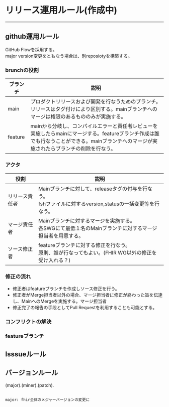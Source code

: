 # リリース運用ルール(作成中)
---

## github運用ルール
GitHub Flowを採用する。<br/>
major version変更をともなう場合は、別reposiotyを構築する。

### brunchの役割
|ブランチ|説明|
| --- | ---|
| main | プロダクトリリースおよび開発を行なうためのブランチ。リリースはタグ付けにより区別する。mainブランチへのマージは権限のあるもののみが実施する。|
| feature | mainから分岐し、コンパイルエラーと責任者レビューを実施したらmainにマージする。featureブランチ作成は誰でも行なうことができる。mainブランチへのマージが実施されたらブランチの削除を行なう。|

### アクタ
|役割|説明|
|---|---|
|リリース責任者|Mainブランチに対して、releaseタグの付与を行なう。<br/>fshファイルに対するversion,statusの一括変更等を行なう。|
|マージ責任者|Mainブランチに対するマージを実施する。<br/>各SWGにて最低１名のMainブランチに対するマージ担当者を用意する。|
|ソース修正者|featureブランチに対する修正を行なう。<br/>原則、誰が行なってもよい。(FHIR WG以外の修正を受け入れる？)|

### 修正の流れ
* 修正者はfeatureブランチを作成しソース修正を行う。
* 修正者がMerge担当者以外の場合、マージ担当者に修正が終わった旨を伝達し、MainへのMergeを実施する。マージ担当者
* 修正完了の報告の手段としてPull Requestを利用することも可能とする。

### コンフリクトの解決

### featureブランチ


## Isssueルール

## バージョンルール
(major).(miner).(patch).

``` 1.1.0a

major: fhir全体のメジャーバージョンの変更に